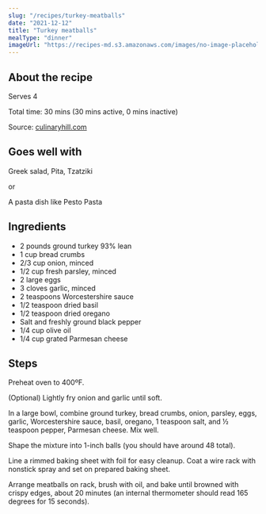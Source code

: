 ```yaml
---
slug: "/recipes/turkey-meatballs"
date: "2021-12-12"
title: "Turkey meatballs"
mealType: "dinner"
imageUrl: "https://recipes-md.s3.amazonaws.com/images/no-image-placeholder.svg"
---
```


## About the recipe

Serves 4

Total time: 30 mins (30 mins active, 0 mins inactive)

Source: [culinaryhill.com](https://www.culinaryhill.com/turkey-meatballs/)

## Goes well with

Greek salad, Pita, Tzatziki

or

A pasta dish like Pesto Pasta

## Ingredients

- 2 pounds ground turkey 93% lean
- 1 cup bread crumbs
- 2/3 cup onion, minced
- 1/2 cup fresh parsley, minced
- 2 large eggs
- 3 cloves garlic, minced
- 2 teaspoons Worcestershire sauce
- 1/2 teaspoon dried basil
- 1/2 teaspoon dried oregano
- Salt and freshly ground black pepper
- 1/4 cup olive oil
- 1/4 cup grated Parmesan cheese

## Steps

Preheat oven to 400ºF.

(Optional) Lightly fry onion and garlic until soft.

In a large bowl, combine ground turkey, bread crumbs, onion, parsley, eggs, garlic, Worcestershire sauce, basil, oregano, 1 teaspoon salt, and ½ teaspoon pepper, Parmesan cheese. Mix well.

Shape the mixture into 1-inch balls (you should have around 48 total).

Line a rimmed baking sheet with foil for easy cleanup. Coat a wire rack with nonstick spray and set on prepared baking sheet.

Arrange meatballs on rack, brush with oil, and bake until browned with crispy edges, about 20 minutes (an internal thermometer should read 165 degrees for 15 seconds).
